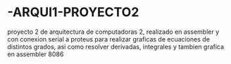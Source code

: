 # -ARQUI1-PROYECTO2
proyecto 2 de arquitectura de computadoras 2, realizado en assembler y con conexion serial a proteus para realizar graficas de ecuaciones de distintos grados, asi como resolver derivadas, integrales y tambien grafica en assembler 8086 
